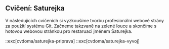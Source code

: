 ## Cvičení: Saturejka

V následujících cvičeních si vyzkoušíme tvorbu profesionální webové strány za použití systému Git. Začneme takzvaně na zelené louce a skončíme s hotovou webovou stránkou pro restaruaci jménem Saturejka.

::exc[cvdoma/saturejka-priprava]
::exc[cvdoma/saturejka-vyvoj]

